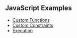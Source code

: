 JavaScript Examples
-------------------

* [Custom Functions](functions.yaml)
* [Custom Constraints](constraints.yaml)
* [Execution](exec.yaml)
